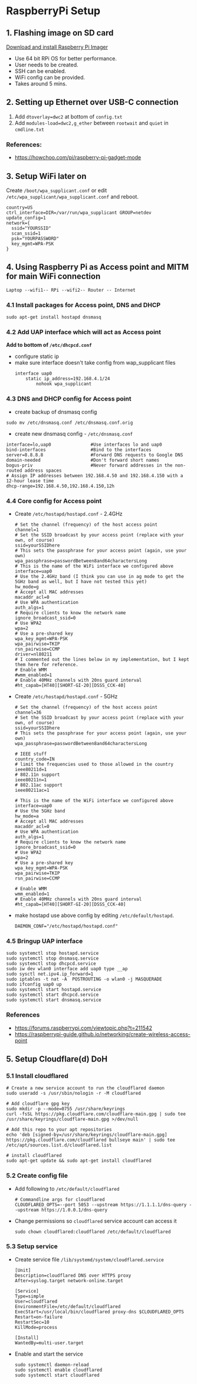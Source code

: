 # RaspberryPi Setup

## 1. Flashing image on SD card

[Download and install Raspberry Pi Imager](https://www.raspberrypi.com/software)
- Use 64 bit RPi OS for better performance.
- User needs to be created.
- SSH can be enabled.
- WiFi config can be provided.
- Takes around 5 mins.

## 2. Setting up Ethernet over USB-C connection
1. Add `dtoverlay=dwc2` at bottom of `config.txt`
2. Add `modules-load=dwc2,g_ether` between `rootwait` and `quiet` in `cmdline.txt`

### References:
- https://howchoo.com/pi/raspberry-pi-gadget-mode

## 3. Setup WiFi later on
Create `/boot/wpa_supplicant.conf` or edit `/etc/wpa_supplicant/wpa_supplicant.conf` and reboot.
```
country=US
ctrl_interface=DIR=/var/run/wpa_supplicant GROUP=netdev
update_config=1
network={
  ssid="YOURSSID"
  scan_ssid=1
  psk="YOURPASSWORD"
  key_mgmt=WPA-PSK
}
```

## 4. Using Raspberry Pi as Access point and MITM for main WiFi connection
```
Laptop --wifi1-- RPi --wifi2-- Router -- Internet
```

### 4.1 Install packages for Access point, DNS and DHCP
```
sudo apt-get install hostapd dnsmasq
```

### 4.2 Add UAP interface which will act as Access point
**Add to bottom of `/etc/dhcpcd.conf`**
- configure static ip
- make sure interface doesn't take config from wap_supplicant files
  ```
  interface uap0
	  static ip_address=192.168.4.1/24
          nohook wpa_supplicant
  ```

### 4.3 DNS and DHCP config for Access point
- create backup of dnsmasq config
```
sudo mv /etc/dnsmasq.conf /etc/dnsmasq.conf.orig
```
- create new dnsmasq config - `/etc/dnsmasq.conf`
```
interface=lo,uap0               #Use interfaces lo and uap0
bind-interfaces                 #Bind to the interfaces
server=8.8.8.8                  #Forward DNS requests to Google DNS
domain-needed                   #Don't forward short names
bogus-priv                      #Never forward addresses in the non-routed address spaces
# Assign IP addresses between 192.168.4.50 and 192.168.4.150 with a 12-hour lease time
dhcp-range=192.168.4.50,192.168.4.150,12h
```

### 4.4 Core config for Access point
- Create `/etc/hostapd/hostapd.conf` - 2.4GHz
  ```
  # Set the channel (frequency) of the host access point
  channel=1
  # Set the SSID broadcast by your access point (replace with your own, of course)
  ssid=yourSSIDhere
  # This sets the passphrase for your access point (again, use your own)
  wpa_passphrase=passwordBetween8and64charactersLong
  # This is the name of the WiFi interface we configured above
  interface=uap0
  # Use the 2.4GHz band (I think you can use in ag mode to get the 5GHz band as well, but I have not tested this yet)
  hw_mode=g
  # Accept all MAC addresses
  macaddr_acl=0
  # Use WPA authentication
  auth_algs=1
  # Require clients to know the network name
  ignore_broadcast_ssid=0
  # Use WPA2
  wpa=2
  # Use a pre-shared key
  wpa_key_mgmt=WPA-PSK
  wpa_pairwise=TKIP
  rsn_pairwise=CCMP
  driver=nl80211
  # I commented out the lines below in my implementation, but I kept them here for reference.
  # Enable WMM
  #wmm_enabled=1
  # Enable 40MHz channels with 20ns guard interval
  #ht_capab=[HT40][SHORT-GI-20][DSSS_CCK-40]
  ```
- Create `/etc/hostapd/hostapd.conf` - 5GHz
  ```
  # Set the channel (frequency) of the host access point
  channel=36
  # Set the SSID broadcast by your access point (replace with your own, of course)
  ssid=yourSSIDhere
  # This sets the passphrase for your access point (again, use your own)
  wpa_passphrase=passwordBetween8and64charactersLong
  
  # IEEE stuff
  country_code=IN
  # limit the frequencies used to those allowed in the country
  ieee80211d=1
  # 802.11n support
  ieee80211n=1
  # 802.11ac support
  ieee80211ac=1
  
  # This is the name of the WiFi interface we configured above
  interface=uap0
  # Use the 5GHz band
  hw_mode=a
  # Accept all MAC addresses
  macaddr_acl=0
  # Use WPA authentication
  auth_algs=1
  # Require clients to know the network name
  ignore_broadcast_ssid=0
  # Use WPA2
  wpa=2
  # Use a pre-shared key
  wpa_key_mgmt=WPA-PSK
  wpa_pairwise=TKIP
  rsn_pairwise=CCMP
  
  # Enable WMM
  wmm_enabled=1
  # Enable 40MHz channels with 20ns guard interval
  #ht_capab=[HT40][SHORT-GI-20][DSSS_CCK-40]
  ```
- make hostapd use above config by editing `/etc/default/hostapd`.
  ```
  DAEMON_CONF="/etc/hostapd/hostapd.conf"
  ```

### 4.5 Bringup UAP interface
```
sudo systemctl stop hostapd.service
sudo systemctl stop dnsmasq.service
sudo systemctl stop dhcpcd.service
sudo iw dev wlan0 interface add uap0 type __ap
sudo sysctl net.ipv4.ip_forward=1
sudo iptables -t nat -A  POSTROUTING -o wlan0 -j MASQUERADE
sudo ifconfig uap0 up
sudo systemctl start hostapd.service
sudo systemctl start dhcpcd.service
sudo systemctl start dnsmasq.service
```

### References
- https://forums.raspberrypi.com/viewtopic.php?t=211542
- https://raspberrypi-guide.github.io/networking/create-wireless-access-point

## 5. Setup Cloudflare(d) DoH

### 5.1 Install cloudflared
```
# Create a new service account to run the cloudflared daemon
sudo useradd -s /usr/sbin/nologin -r -M cloudflared

# Add cloudflare gpg key
sudo mkdir -p --mode=0755 /usr/share/keyrings
curl -fsSL https://pkg.cloudflare.com/cloudflare-main.gpg | sudo tee /usr/share/keyrings/cloudflare-main.gpg >/dev/null

# Add this repo to your apt repositories
echo 'deb [signed-by=/usr/share/keyrings/cloudflare-main.gpg] https://pkg.cloudflare.com/cloudflared bullseye main' | sudo tee /etc/apt/sources.list.d/cloudflared.list

# install cloudflared
sudo apt-get update && sudo apt-get install cloudflared
```

### 5.2 Create config file
- Add following to `/etc/default/cloudflared`
  ```
  # Commandline args for cloudflared
  CLOUDFLARED_OPTS=--port 5053 --upstream https://1.1.1.1/dns-query --upstream https://1.0.0.1/dns-query
  ```
- Change permissions so `cloudflared` service account can access it
  ```
  sudo chown cloudflared:cloudflared /etc/default/cloudflared
  ```

### 5.3 Setup service
- Create service file `/lib/systemd/system/cloudflared.service`
  ```
  [Unit]
  Description=cloudflared DNS over HTTPS proxy
  After=syslog.target network-online.target

  [Service]
  Type=simple
  User=cloudflared
  EnvironmentFile=/etc/default/cloudflared
  ExecStart=/usr/local/bin/cloudflared proxy-dns $CLOUDFLARED_OPTS
  Restart=on-failure
  RestartSec=10
  KillMode=process
  
  [Install]
  WantedBy=multi-user.target
  ```
- Enable and start the service
  ```
  sudo systemctl daemon-reload
  sudo systemctl enable cloudflared
  sudo systemctl start cloudflared
  ```

